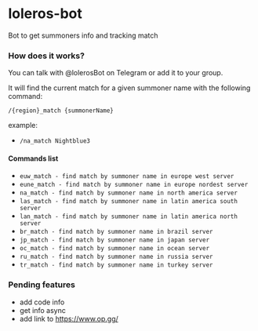 # loleros-bot
Bot to get summoners info and tracking match

### How does it works?

You can talk with @lolerosBot on Telegram or add it to your group.

It will find the current match for a given summoner name with the following command:

```/{region}_match {summonerName}```

example: 

* `/na_match Nightblue3`

#### Commands list

* `euw_match - find match by summoner name in europe west server`
* `eune_match - find match by summoner name in europe nordest server`
* `na_match - find match by summoner name in north america server`
* `las_match - find match by summoner name in latin america south server`
* `lan_match - find match by summoner name in latin america north server`
* `br_match - find match by summoner name in brazil server`
* `jp_match - find match by summoner name in japan server`
* `oc_match - find match by summoner name in ocean server`
* `ru_match - find match by summoner name in russia server`
* `tr_match - find match by summoner name in turkey server`


### Pending features

* add code info
* get info async
* add link to https://www.op.gg/